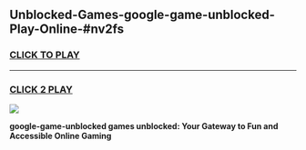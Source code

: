 
## Unblocked-Games-google-game-unblocked-Play-Online-#nv2fs
<h3>
<a href="https://premium.freeplayer.one?title=google-game-unblocked&ref=27F">CLICK TO PLAY</a></h3>
<hr>

<h3>
<a href="https://premium.freeplayer.one?title=google-game-unblocked&ref=27F">CLICK 2 PLAY</a>
  
</h3>

<a href="https://premium.freeplayer.one?title=google-game-unblocked&ref=27F"><img src="https://clearcache.store/games.png"></a>


**google-game-unblocked games unblocked: Your Gateway to Fun and Accessible Online Gaming**
